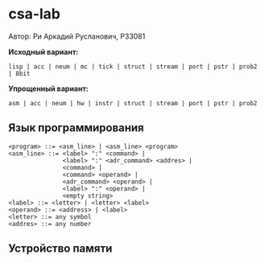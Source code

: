 # csa-lab

Автор: Ри Аркадий Русланович, P33081

**Исходный вариант:**
```
lisp | acc | neum | mc | tick | struct | stream | port | pstr | prob2 | 8bit 
```
**Упрощенный вариант:**
```
asm | acc | neum | hw | instr | struct | stream | port | pstr | prob2 
```

## Язык программирования
``` 
<program> ::= <asm_line> | <asm_line> <program> 
<asm_line> ::= <label> ":" <command> |
               <label> ":" <adr_command> <addres> |
               <command> |
               <command> <operand> |
               <adr_command> <operand> |
               <label> ":" <operand> |
               <empty string>
<label> ::= <letter> | <letter> <label>
<operand> ::= <address> | <label> 
<letter> ::= any symbol 
<addres> ::= any number
```


## Устройство памяти 
